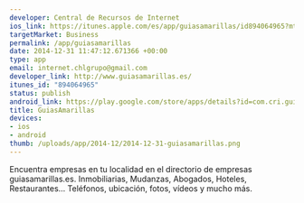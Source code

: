 ```yaml
--- 
developer: Central de Recursos de Internet
ios_link: https://itunes.apple.com/es/app/guiasamarillas/id894064965?mt=8&ign-mpt=uo%3D4
targetMarket: Business
permalink: /app/guiasamarillas
date: 2014-12-31 11:47:12.671366 +00:00
type: app
email: internet.chlgrupo@gmail.com
developer_link: http://www.guiasamarillas.es/
itunes_id: "894064965"
status: publish
android_link: https://play.google.com/store/apps/details?id=com.cri.guiasamarillas
title: GuiasAmarillas
devices: 
- ios
- android
thumb: /uploads/app/2014-12/2014-12-31-guiasamarillas.png
---
```


Encuentra empresas en tu localidad en el directorio de empresas guiasamarillas.es. Inmobiliarias, Mudanzas, Abogados, Hoteles, Restaurantes… Teléfonos, ubicación, fotos, vídeos y mucho más.
